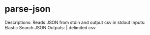 # parse-json

Descriptions: Reads JSON from stdin and output csv in stdout
Inputs: Elastic Search JSON
Outputs: | delimited csv
